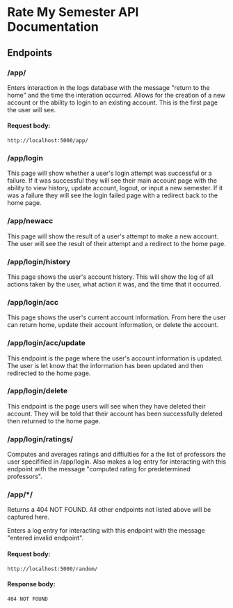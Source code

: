 # Rate My Semester API Documentation

## Endpoints

### /app/

Enters interaction in the logs database with the message "return to the home" and the time the interation occurred.
Allows for the creation of a new account or the ability to login to an existing account.
This is the first page the user will see.

#### Request body:
```
http://localhost:5000/app/
```
### /app/login

This page will show whether a user's login attempt was successful or a failure.
If it was successful they will see their main account page with the ability to view history, update account, logout, or input a new semester.
If it was a failure they will see the login failed page with a redirect back to the home page.

### /app/newacc

This page will show the result of a user's attempt to make a new account.
The user will see the result of their attempt and a redirect to the home page. 

### /app/login/history

This page shows the user's account history. This will show the log of all actions taken by the user, what action it was, and the time that it occurred.

### /app/login/acc

This page shows the user's current account information. From here the user can return home, update their account information, or delete the account.
### /app/login/acc/update

This endpoint is the page where the user's account information is updated. The user is let know that the information has been updated and then redirected to the home page.

### /app/login/delete

This endpoint is the page users will see when they have deleted their account. They will be told that their account has been successfully deleted then returned to the home page.


### /app/login/ratings/

Computes and averages ratings and diffiulties for a the list of professors the user specifified in /app/login.
Also makes a log entry for interacting with this endpoint with the message "computed rating for predetermined professors".

### /app/*/

Returns a 404 NOT FOUND. All other endpoints not listed above will be captured here. 

Enters a log entry for interacting with this endpoint with the message "entered invalid endpoint".

#### Request body:
```
http://localhost:5000/random/
```
#### Response body:
```
404 NOT FOUND
```


